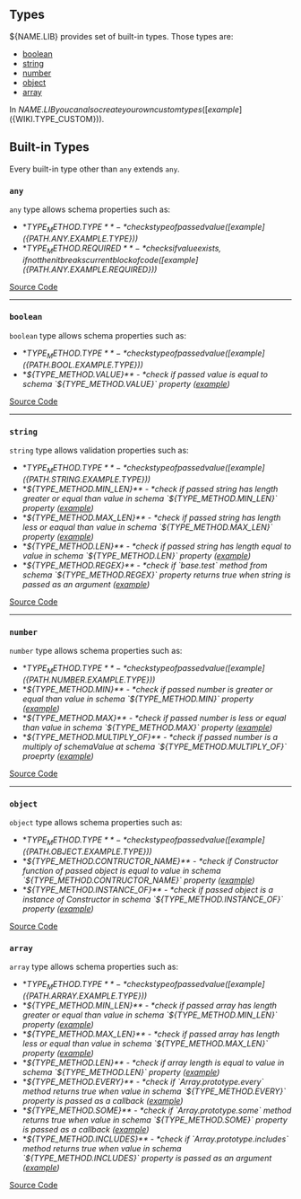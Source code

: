 ## Types
${NAME.LIB} provides set of built-in types. Those types are:
  - [boolean](#boolean)
  - [string](#string)
  - [number](#number)
  - [object](#object)
  - [array](#array)

In ${NAME.LIB} you can also create your own custom types ([example](${WIKI.TYPE_CUSTOM})).

## Built-in Types
Every built-in type other than `any` extends `any`.
### **`any`**
`any` type allows schema properties such as:
- **${TYPE_METHOD.TYPE}** - *checks type of passed value ([example](${PATH.ANY.EXAMPLE.TYPE}))*
- **${TYPE_METHOD.REQUIRED}** - *checks if value exists, if not then it breaks current block of code ([example](${PATH.ANY.EXAMPLE.REQUIRED}))*

[Source Code](${PATH.ANY.SRC})
***
### **`boolean`**
`boolean` type allows schema properties such as:
- **${TYPE_METHOD.TYPE}** - *checks type of passed value ([example](${PATH.BOOL.EXAMPLE.TYPE}))*
- **${TYPE_METHOD.VALUE}** - *check if passed value is equal to schema `${TYPE_METHOD.VALUE}` property ([example](${PATH.BOOL.EXAMPLE.VALUE}))*

[Source Code](${PATH.BOOL.SRC})
***
### **`string`**
`string` type allows validation properties such as:
- **${TYPE_METHOD.TYPE}** - *checks type of passed value ([example](${PATH.STRING.EXAMPLE.TYPE}))*
- **${TYPE_METHOD.MIN_LEN}** - *check if passed string has length greater or equal than value in schema `${TYPE_METHOD.MIN_LEN}` property ([example](${PATH.STRING.EXAMPLE.MIN_LEN}))*
- **${TYPE_METHOD.MAX_LEN}** - *check if passed string has length less or eaqual than value in schema `${TYPE_METHOD.MAX_LEN}` property ([example](${PATH.STRING.EXAMPLE.MAX_LEN}))*
- **${TYPE_METHOD.LEN}** - *check if passed string has length equal to value in schema `${TYPE_METHOD.LEN}` property ([example](${PATH.STRING.EXAMPLE.LEN}))*
- **${TYPE_METHOD.REGEX}** - *check if `base.test` method from schema `${TYPE_METHOD.REGEX}` property returns true when string is passed as an argument ([example](${PATH.STRING.EXAMPLE.REGEX}))*

[Source Code](${PATH.STRING.SRC})
***
### **`number`**
`number` type allows schema properties such as:
- **${TYPE_METHOD.TYPE}** - *checks type of passed value ([example](${PATH.NUMBER.EXAMPLE.TYPE}))*
- **${TYPE_METHOD.MIN}** - *check if passed number is greater or equal than value in schema `${TYPE_METHOD.MIN}` property ([example](${PATH.NUMBER.EXAMPLE.MIN}))*
- **${TYPE_METHOD.MAX}** - *check if passed number is less or equal than value in schema `${TYPE_METHOD.MAX}` property ([example](${PATH.NUMBER.EXAMPLE.MAX}))*
- **${TYPE_METHOD.MULTIPLY_OF}** - *check if passed number is a multiply of schemaValue at schema `${TYPE_METHOD.MULTIPLY_OF}` proeprty ([example](${PATH.NUMBER.EXAMPLE.MULTIPLY_OF}))*

[Source Code](${PATH.NUMBER.SRC})
***
### **`object`**
`object` type allows schema properties such as:
- **${TYPE_METHOD.TYPE}** - *checks type of passed value ([example](${PATH.OBJECT.EXAMPLE.TYPE}))*
- **${TYPE_METHOD.CONTRUCTOR_NAME}** - *check if Constructor function of passed object is equal to value in schema `${TYPE_METHOD.CONTRUCTOR_NAME}` property ([example](${PATH.OBJECT.EXAMPLE.CONSTRUCTOR_NAME}))*
- **${TYPE_METHOD.INSTANCE_OF}** - *check if passed object is a instance of Constructor in schema `${TYPE_METHOD.INSTANCE_OF}` property ([example](${PATH.OBJECT.EXAMPLE.INSTANCE_OF}))*

[Source Code](${PATH.OBJECT.SRC})
### **`array`**
`array` type allows schema properties such as:
- **${TYPE_METHOD.TYPE}** - *checks type of passed value ([example](${PATH.ARRAY.EXAMPLE.TYPE}))*
- **${TYPE_METHOD.MIN_LEN}** - *check if passed array has length greater or equal than value in schema `${TYPE_METHOD.MIN_LEN}` property ([example](${PATH.ARRAY.EXAMPLE.MIN_LEN}))*
- **${TYPE_METHOD.MAX_LEN}** - *check if passed array has length less or equal than value in schema `${TYPE_METHOD.MAX_LEN}` property ([example](${PATH.ARRAY.EXAMPLE.MAX_LEN}))*
- **${TYPE_METHOD.LEN}** - *check if array length is equal to value in schema `${TYPE_METHOD.LEN}` property ([example](${PATH.ARRAY.EXAMPLE.LEN}))*
- **${TYPE_METHOD.EVERY}** - *check if `Array.prototype.every` method returns true when value in schema `${TYPE_METHOD.EVERY}` property is passed as a callback ([example](${PATH.ARRAY.EXAMPLE.EVERY}))*
- **${TYPE_METHOD.SOME}** - *check if `Array.prototype.some` method returns true when value in schema `${TYPE_METHOD.SOME}` property is passed as a callback ([example](${PATH.ARRAY.EXAMPLE.SOME}))*
- **${TYPE_METHOD.INCLUDES}** - *check if `Array.prototype.includes` method returns true when value in schema `${TYPE_METHOD.INCLUDES}` property is passed as an argument ([example](${PATH.ARRAY.EXAMPLE.INCLUDES}))*

[Source Code](${PATH.ARRAY.SRC})
